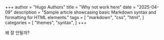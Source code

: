 +++
author = "Hugo Authors"
title = "Why not work here"
date = "2025-04-09"
description = "Sample article showcasing basic Markdown syntax and formatting for HTML elements."
tags = [
    "markdown",
    "css",
    "html",
]
categories = [
    "themes",
    "syntax",
]
+++

왜 잘 안될까?
